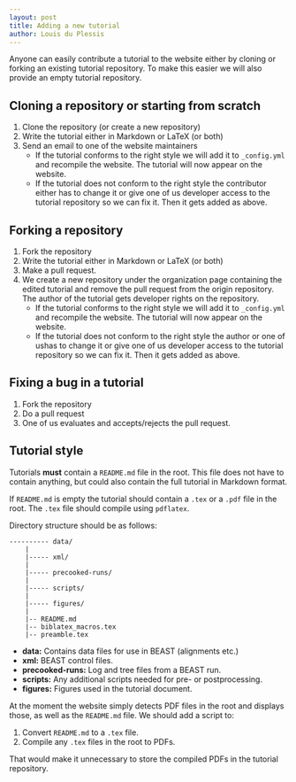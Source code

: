 ```yaml
---
layout: post
title: Adding a new tutorial
author: Louis du Plessis
---
```


Anyone can easily contribute a tutorial to the website either by cloning or forking an existing tutorial repository. To make this easier we will also provide an empty tutorial repository.

## Cloning a repository or starting from scratch
1. Clone the repository (or create a new repository)
1. Write the tutorial either in Markdown or LaTeX (or both)
1. Send an email to one of the website maintainers
	- If the tutorial conforms to the right style we will add it to `_config.yml` and recompile the website. The tutorial will now appear on the website. 
	- If the tutorial does not conform to the right style the contributor either has to change it or give one of us developer access to the tutorial repository so we can fix it. Then it gets added as above.


## Forking a repository
1. Fork the repository
1. Write the tutorial either in Markdown or LaTeX (or both)
1. Make a pull request. 
1. We create a new repository under the organization page containing the edited tutorial and remove the pull request from the origin repository. The author of the tutorial gets developer rights on the repository.
	- If the tutorial conforms to the right style we will add it to `_config.yml` and recompile the website. The tutorial will now appear on the website. 
	- If the tutorial does not conform to the right style the author or one of ushas to change it or give one of us developer access to the tutorial repository so we can fix it. Then it gets added as above.


## Fixing a bug in a tutorial
1. Fork the repository
1. Do a pull request
1. One of us evaluates and accepts/rejects the pull request.


## Tutorial style
Tutorials **must** contain a `README.md` file in the root. This file does not have to contain anything, but could also contain the full tutorial in Markdown format. 

If `README.md` is empty the tutorial should contain a `.tex`  or a `.pdf` file in the root. The `.tex` file should compile using `pdflatex`. 

Directory structure should be as follows:

```
---------- data/
	|
	|----- xml/
	|
	|----- precooked-runs/
	|
	|----- scripts/
	|
	|----- figures/
	|
	|-- README.md
	|-- biblatex_macros.tex
	|-- preamble.tex

```

- **data:** Contains data files for use in BEAST (alignments etc.)
- **xml:** BEAST control files.
- **precooked-runs:** Log and tree files from a BEAST run.
- **scripts:** Any additional scripts needed for pre- or postprocessing.
- **figures:** Figures used in the tutorial document.

At the moment the website simply detects PDF files in the root and displays those, as well as the `README.md` file. We should add a script to: 

1. Convert `README.md` to a `.tex` file.
1. Compile any `.tex` files in the root to PDFs. 

That would make it unnecessary to store the compiled PDFs in the tutorial repository. 
